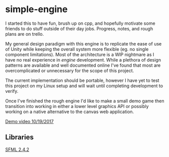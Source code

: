 # simple-engine

I started this to have fun, brush up on cpp, and hopefully motivate some friends to do stuff outside of their day jobs.
Progress, notes, and rough plans are on trello.

My general design paradigm with this engine is to replicate the ease of use of Unity while keeping the overall system more flexible (eg. no single component limitations). Most of the architecture is a WIP nightmare as I have no real experience in _engine_ development. While a plethora of design patterns are available and well documented online I've found that most are overcomplicated or unnecessary for the scope of this project.

The current implementation should be portable, however I have yet to test this project on my Linux setup and will wait until completing development to verify.

Once I've finished the rough engine I'd like to make a small demo game then transition into working in either a lower level graphics API or possibly working on a native alternative to the canvas web application.

[Demo video 10/19/2017](https://youtu.be/9rvjZiGTbpU)

## Libraries

[SFML 2.4.2](https://www.sfml-dev.org/)

